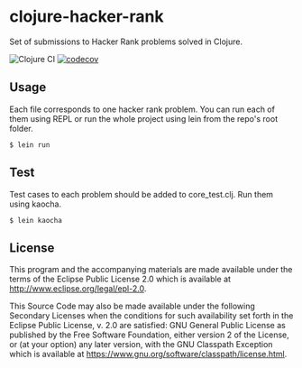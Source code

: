 # clojure-hacker-rank

Set of submissions to Hacker Rank problems solved in Clojure.

![Clojure CI](https://github.com/victoraldecoa/clojure-hacker-rank/workflows/Clojure%20CI/badge.svg) [![codecov](https://codecov.io/gh/victoraldecoa/clojure-hacker-rank/branch/main/graph/badge.svg?token=EBHT9S2X6Y)](undefined)

## Usage

Each file corresponds to one hacker rank problem. You can run each of them using REPL or run the whole project using lein from the repo's root folder.

    $ lein run

## Test

Test cases to each problem should be added to core_test.clj. Run them using kaocha.

    $ lein kaocha

## License

This program and the accompanying materials are made available under the
terms of the Eclipse Public License 2.0 which is available at
http://www.eclipse.org/legal/epl-2.0.

This Source Code may also be made available under the following Secondary
Licenses when the conditions for such availability set forth in the Eclipse
Public License, v. 2.0 are satisfied: GNU General Public License as published by
the Free Software Foundation, either version 2 of the License, or (at your
option) any later version, with the GNU Classpath Exception which is available
at https://www.gnu.org/software/classpath/license.html.
